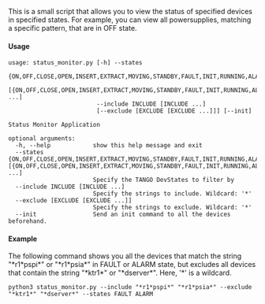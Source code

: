 This is a small script that allows you to view the status of specified devices in specified states. For example, you can view all powersupplies, matching a specific pattern, that are in OFF state.

#### Usage
```
usage: status_monitor.py [-h] --states
                         {ON,OFF,CLOSE,OPEN,INSERT,EXTRACT,MOVING,STANDBY,FAULT,INIT,RUNNING,ALARM,DISABLE,UNKNOWN}
                         [{ON,OFF,CLOSE,OPEN,INSERT,EXTRACT,MOVING,STANDBY,FAULT,INIT,RUNNING,ALARM,DISABLE,UNKNOWN} ...]
                         --include INCLUDE [INCLUDE ...]
                         [--exclude [EXCLUDE [EXCLUDE ...]]] [--init]

Status Monitor Application

optional arguments:
  -h, --help            show this help message and exit
  --states {ON,OFF,CLOSE,OPEN,INSERT,EXTRACT,MOVING,STANDBY,FAULT,INIT,RUNNING,ALARM,DISABLE,UNKNOWN} [{ON,OFF,CLOSE,OPEN,INSERT,EXTRACT,MOVING,STANDBY,FAULT,INIT,RUNNING,ALARM,DISABLE,UNKNOWN} ...]
                        Specify the TANGO DevStates to filter by
  --include INCLUDE [INCLUDE ...]
                        Specify the strings to include. Wildcard: '*'
  --exclude [EXCLUDE [EXCLUDE ...]]
                        Specify the strings to exclude. Wildcard: '*'
  --init                Send an init command to all the devices beforehand.
```

#### Example

The following command shows you all the devices that match the string "\*r1\*pspi\*" or "\*r1\*psia\*" in FAULT or ALARM state, but excludes all devices that contain the string "\*ktr1\*" or "\*dserver\*". Here, '\*' is a wildcard.

```
python3 status_monitor.py --include "*r1*pspi*" "*r1*psia*" --exclude "*ktr1*" "*dserver*" --states FAULT ALARM
```


